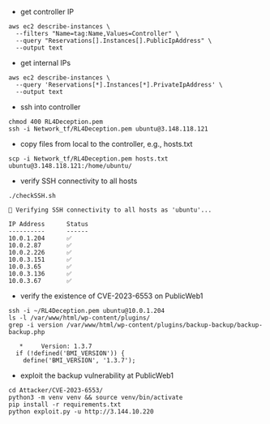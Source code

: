 - get controller IP
```
aws ec2 describe-instances \
  --filters "Name=tag:Name,Values=Controller" \
  --query "Reservations[].Instances[].PublicIpAddress" \
  --output text
```

- get internal IPs
```
aws ec2 describe-instances \
  --query 'Reservations[*].Instances[*].PrivateIpAddress' \
  --output text
```

- ssh into controller
```
chmod 400 RL4Deception.pem
ssh -i Network_tf/RL4Deception.pem ubuntu@3.148.118.121
```

- copy files from local to the controller, e.g., hosts.txt
```
scp -i Network_tf/RL4Deception.pem hosts.txt ubuntu@3.148.118.121:/home/ubuntu/
```

- verify SSH connectivity to all hosts
```
./checkSSH.sh 
```

```
📡 Verifying SSH connectivity to all hosts as 'ubuntu'...

IP Address      Status    
----------      ------    
10.0.1.204      ✅
10.0.2.87       ✅
10.0.2.226      ✅
10.0.3.151      ✅
10.0.3.65       ✅
10.0.3.136      ✅
10.0.3.67       ✅
```

- verify the existence of CVE-2023-6553 on PublicWeb1

```
ssh -i ~/RL4Deception.pem ubuntu@10.0.1.204
ls -l /var/www/html/wp-content/plugins/
grep -i version /var/www/html/wp-content/plugins/backup-backup/backup-backup.php
```

```
   *     Version: 1.3.7
  if (!defined('BMI_VERSION')) {
    define('BMI_VERSION', '1.3.7');
```

- exploit the backup vulnerability at PublicWeb1

```
cd Attacker/CVE-2023-6553/
python3 -m venv venv && source venv/bin/activate
pip install -r requirements.txt
python exploit.py -u http://3.144.10.220
```
